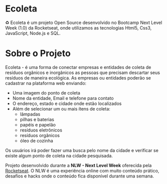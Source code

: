 # Ecoleta
♻️ Ecoleta é um projeto Open Source desenvolvido no Bootcamp Next Level Week (1.0) da Rocketseat, onde utilizamos as tecnologias Html5, Css3, JavaScript, Node.js e SQL.


# Sobre o Projeto

Ecoleta - é uma forma de conectar empresas e entidades de coleta de resíduos orgânicos e inorgânicos as pessoas que precisam descartar seus resíduos de maneira ecológica.
As empresas ou entidades poderão se cadastrar na plataforma web enviando:

- Uma imagem do ponto de coleta
- Nome da entidade, Email e telefone para contato
- O endereço, estado e cidade onde estão localizados
- Além de selecionar um ou mais ítens de coleta:
  - lâmpadas
  - pilhas e baterias
  - papéis e papelão
  - resíduos eletrônicos
  - resíduos orgânicos
  - óleo de cozinha
  
Os usuários irá poder fazer uma busca pelo nome da cidade e verificar se existe algum ponto de coleta na cidade pesquisada.
  
Projeto desenvolvido durante a **NLW - Next Level Week** oferecida pela [Rocketseat](https://rocketseat.com.br/). O NLW é uma experiência online com muito conteúdo prático, desafios e hacks onde o conteúdo fica disponível durante uma semana.
